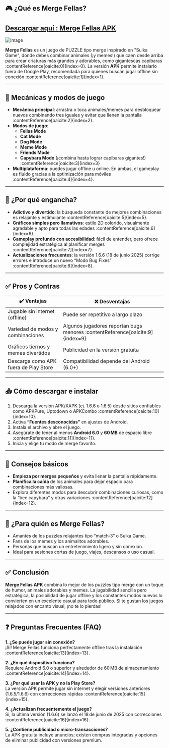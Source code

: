 ## 🎮 ¿Qué es Merge Fellas?

## [Descargar aquí : Merge Fellas APK](https://tinyurl.com/bdcp9wn3)

![image](https://github.com/user-attachments/assets/8d3aabdb-2000-46d5-bfb6-81ab809fbfd0)

**Merge Fellas** es un juego de PUZZLE tipo merge inspirado en "Suika Game", donde debes combinar animales (¡y memes!) que caen desde arriba para crear criaturas más grandes y adorables, como gigantescas capibaras :contentReference[oaicite:0]{index=0}. La versión **APK** permite instalarlo fuera de Google Play, recomendada para quienes buscan jugar offline sin conexión :contentReference[oaicite:1]{index=1}.

---

## 🧩 Mecánicas y modos de juego

- **Mecánica principal**: arrastra o toca animales/memes para desbloquear nuevos combinando tres iguales y evitar que llenen la pantalla :contentReference[oaicite:2]{index=2}.  
- **Modos de juego**:
  - **Fellas Mode**
  - **Cat Mode**
  - **Dog Mode**
  - **Meme Mode**
  - **Friends Mode**
  - **Capybara Mode** (¡combina hasta lograr capibaras gigantes!) :contentReference[oaicite:3]{index=3}  
- **Multiplataforma**: puedes jugar offline u online. En ambas, el gameplay es fluido gracias a la optimización para móviles :contentReference[oaicite:4]{index=4}.

---

## 🧠 ¿Por qué engancha?

- **Adictivo y divertido**: la búsqueda constante de mejores combinaciones es relajante y estimulante :contentReference[oaicite:5]{index=5}.  
- **Gráficos simples pero llamativos**: estilo 2D colorido, visualmente agradable y apto para todas las edades :contentReference[oaicite:6]{index=6}.  
- **Gameplay profundo con accesibilidad**: fácil de entender, pero ofrece complejidad estratégica al planificar merges :contentReference[oaicite:7]{index=7}.  
- **Actualizaciones frecuentes**: la versión 1.6.6 (18 de junio 2025) corrige errores e introduce un nuevo “Modo Bug Fixes” :contentReference[oaicite:8]{index=8}.

---

## ✅ Pros y Contras

| ✔️ Ventajas                           | ❌ Desventajas                            |
|--------------------------------------|------------------------------------------|
| Jugable sin internet (offline)       | Puede ser repetitivo a largo plazo       |
| Variedad de modos y combinaciones    | Algunos jugadores reportan bugs menores :contentReference[oaicite:9]{index=9} |
| Gráficos tiernos y memes divertidos  | Publicidad en la versión gratuita        |
| Descarga como APK fuera de Play Store| Compatibilidad depende del Android (6.0+) |

---

## 📥 Cómo descargar e instalar

1. Descarga la versión APK/XAPK (ej. 1.6.6 o 1.6.5) desde sitios confiables como APKPure, Uptodown o APKCombo :contentReference[oaicite:10]{index=10}.  
2. Activa **“Fuentes desconocidas”** en ajustes de Android.  
3. Instala el archivo y abre el juego.  
4. Asegúrate de tener al menos **Android 6.0** y **60 MB** de espacio libre :contentReference[oaicite:11]{index=11}.  
5. Inicia y elige tu modo de merge favorito.

---

## 🔧 Consejos básicos

- **Empieza por merges pequeños** y evita llenar la pantalla rápidamente.  
- **Planifica la caída** de los animales para dejar espacio para combinaciones más valiosas.  
- Explora diferentes modos para descubrir combinaciones curiosas, como la “bee capybara” y otras variaciones :contentReference[oaicite:12]{index=12}.

---

## 🎯 ¿Para quién es Merge Fellas?

- Amantes de los puzzles relajantes tipo “match‑3” o Suika Game.  
- Fans de los memes y los animalitos adorables.  
- Personas que buscan un entretenimiento ligero y sin conexión.  
- Ideal para sesiones cortas de juego, viajes, descansos o uso casual.

---

## ✅ Conclusión

**Merge Fellas APK** combina lo mejor de los puzzles tipo merge con un toque de humor, animales adorables y memes. La jugabilidad sencilla pero estratégica, la posibilidad de jugar offline y los constantes modos nuevos lo convierten en un excelente casual para todo público. Si te gustan los juegos relajados con encanto visual, ¡no te lo pierdas!

---

## ❓ Preguntas Frecuentes (FAQ)

**1. ¿Se puede jugar sin conexión?**  
¡Sí! Merge Fellas funciona perfectamente offline tras la instalación :contentReference[oaicite:13]{index=13}.

**2. ¿En qué dispositivo funciona?**  
Requiere Android 6.0 o superior y alrededor de 60 MB de almacenamiento :contentReference[oaicite:14]{index=14}.

**3. ¿Por qué usar la APK y no la Play Store?**  
La versión APK permite jugar sin internet y elegir versiones anteriores (1.6.5/1.6.6) con correcciones rápidas :contentReference[oaicite:15]{index=15}.

**4. ¿Actualizan frecuentemente el juego?**  
Sí, la última versión (1.6.6) se lanzó el 18 de junio de 2025 con correcciones :contentReference[oaicite:16]{index=16}.

**5. ¿Contiene publicidad o micro‑transacciones?**  
La APK gratuita incluye anuncios; existen compras integradas y opciones de eliminar publicidad con versiones premium.

